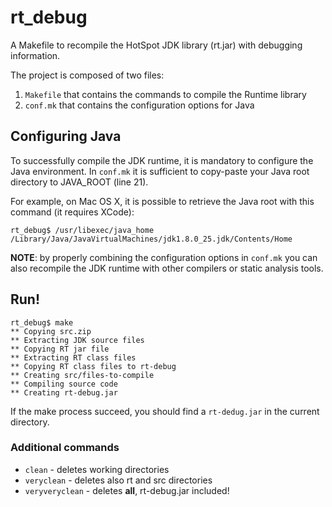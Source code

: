 # rt_debug

A Makefile to recompile the HotSpot JDK library (rt.jar) with debugging information. 

The project is composed of two files:

1. `Makefile` that contains the commands to compile the Runtime library 
2. `conf.mk` that contains the configuration options for Java

## Configuring Java
To successfully compile the JDK runtime, it is mandatory to configure the Java environment.
In `conf.mk` it is sufficient to copy-paste your Java root directory to JAVA_ROOT (line 21).

For example, on Mac OS X, it is possible to retrieve the Java root with this command (it requires XCode):

```
rt_debug$ /usr/libexec/java_home
/Library/Java/JavaVirtualMachines/jdk1.8.0_25.jdk/Contents/Home
```

**NOTE**: by properly combining the configuration options in `conf.mk` you can also recompile the JDK runtime with other compilers or static analysis tools.

## Run!

```
rt_debug$ make
** Copying src.zip
** Extracting JDK source files
** Copying RT jar file
** Extracting RT class files
** Copying RT class files to rt-debug
** Creating src/files-to-compile
** Compiling source code
** Creating rt-debug.jar
```
If the make process succeed, you should find a `rt-dedug.jar` in the current directory.

### Additional commands
* `clean` - deletes working directories
* `veryclean` - deletes also rt and src directories
* `veryveryclean` - deletes **all**, rt-debug.jar included!
